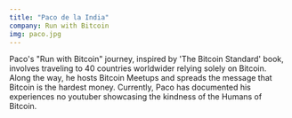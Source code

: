 ```yaml
---
title: "Paco de la India"
company: Run with Bitcoin
img: paco.jpg
---
```


Paco's "Run with Bitcoin" journey, inspired by 'The Bitcoin Standard' book, involves traveling to 40 countries worldwider relying solely on Bitcoin. Along the way, he hosts Bitcoin Meetups and spreads the message that Bitcoin is the hardest money. Currently, Paco has documented his experiences no youtuber showcasing the kindness of the Humans of Bitcoin.
